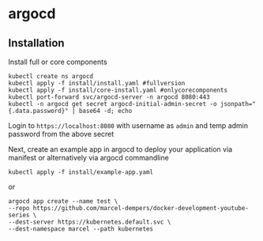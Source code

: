 # argocd



## Installation

Install full or core components

```
kubectl create ns argocd
kubectl apply -f install/install.yaml #fullversion
kubectl apply -f install/core-install.yaml #onlycorecomponents
kubectl port-forward svc/argocd-server -n argocd 8080:443
kubectl -n argocd get secret argocd-initial-admin-secret -o jsonpath="{.data.password}" | base64 -d; echo
```
Login to `https://localhost:8080` with username as `admin` and temp admin password from the above secret

Next, create an example app in argocd to deploy your application via manifest or alternatively via argocd commandline

`kubectl apply -f install/example-app.yaml `

or

```
argocd app create --name test \
--repo https://github.com/marcel-dempers/docker-development-youtube-series \
--dest-server https://kubernetes.default.svc \
--dest-namespace marcel --path kubernetes
```
